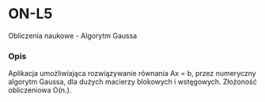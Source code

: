 # ON-L5
 Obliczenia naukowe - Algorytm Gaussa
 ### Opis
Aplikacja umożliwiająca rozwiązywanie równania Ax = b, przez numeryczny algorytm Gaussa, dla dużych macierzy blokowych i wstęgowych. Złożoność obliczeniowa O(n.).
